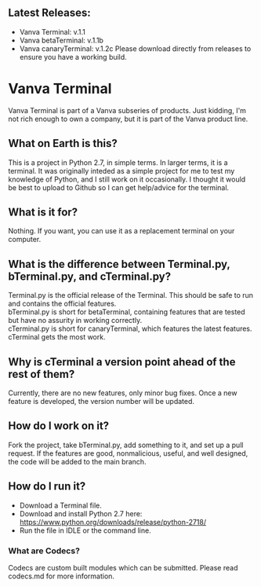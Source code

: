 ## Latest Releases:
 - Vanva Terminal: v.1.1
 - Vanva betaTerminal: v.1.1b
 - Vanva canaryTerminal: v.1.2c
Please download directly from releases to ensure you have a working build.

# Vanva Terminal
Vanva Terminal is part of a Vanva subseries of products.
Just kidding, I'm not rich enough to own a company, but it is part of the Vanva product line.

## What on Earth is this?
This is a project in Python 2.7, in simple terms.
In larger terms, it is a terminal. It was originally inteded as a simple project for me to test my knowledge of Python, and I still work on it occasionally. I thought it would be best to upload to Github so I can get help/advice for the terminal.

## What is it for?
Nothing. If you want, you can use it as a replacement terminal on your computer.

## What is the difference between Terminal.py, bTerminal.py, and cTerminal.py?
Terminal.py is the official release of the Terminal. This should be safe to run and contains the official features. <br>
bTerminal.py is short for betaTerminal, containing features that are tested but have no assurity in working correctly. <br>
cTerminal.py is short for canaryTerminal, which features the latest features. cTerminal gets the most work.

## Why is cTerminal a version point ahead of the rest of them?
Currently, there are no new features, only minor bug fixes. Once a new feature is developed, the version number will be updated.

## How do I work on it?
Fork the project, take bTerminal.py, add something to it, and set up a pull request. If the features are good, nonmalicious, useful, and well designed, the code will be added to the main branch.

## How do I run it?
 - Download a Terminal file.
 - Download and install Python 2.7 here: https://www.python.org/downloads/release/python-2718/
 - Run the file in IDLE or the command line.


### What are Codecs?
Codecs are custom built modules which can be submitted. Please read codecs.md for more information.
